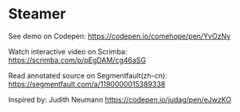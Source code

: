# Steamer

See demo on Codepen: https://codepen.io/comehope/pen/YvOzNy

Watch interactive video on Scrimba: https://scrimba.com/p/pEgDAM/cg46aSG

Read annotated source on Segmentfault(zh-cn): https://segmentfault.com/a/1190000015389338

Inspired by: Judith Neumann https://codepen.io/judag/pen/eJwzKO
